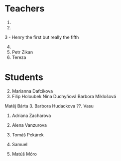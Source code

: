 # Teachers

1.

2.

3 - Henry the first but really the fifth

4.
1. Petr Zikan
1. Tereza

# Students

2. Marianna Dafcikova
1. Filip Holoubek
Nina Duchyňová
Barbora Miklošová

Matěj Bárta
3. Barbora Hudackova
??. Vasu

1. Adriana Zacharova
1. Alena Vanzurova
2. Tomáš Pekárek

7. Samuel
8. Matúš Móro
